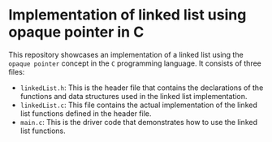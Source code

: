 # Implementation of linked list using opaque pointer in C

This repository showcases an implementation of a linked list using the `opaque pointer` concept in the `C` programming language. It consists of three files:

- `linkedList.h`: This is the header file that contains the declarations of the functions and data structures used in the linked list implementation.
- `linkedList.c`: This file contains the actual implementation of the linked list functions defined in the header file.
- `main.c`: This is the driver code that demonstrates how to use the linked list functions.
